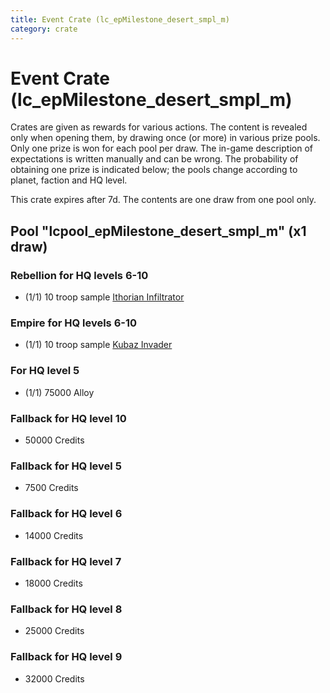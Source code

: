 ```yaml
---
title: Event Crate (lc_epMilestone_desert_smpl_m)
category: crate
---
```


# Event Crate (lc_epMilestone_desert_smpl_m)

Crates are given as rewards for various actions. The content is revealed only when opening them, by drawing once (or more) in various prize pools. Only one prize is won for each pool per draw. The in-game description of expectations is written manually and can be wrong. The probability of obtaining one prize is indicated below; the pools change according to planet, faction and HQ level.

This crate expires after 7d. The contents are one draw from one pool only.

## Pool "lcpool_epMilestone_desert_smpl_m" (x1 draw)

### Rebellion for HQ levels 6-10

  * (1/1) 10 troop sample [Ithorian Infiltrator](IthorianInfiltrator)

### Empire for HQ levels 6-10

  * (1/1) 10 troop sample [Kubaz Invader](KubazInvader)

### For HQ level 5

  * (1/1) 75000 Alloy

### Fallback for HQ level 10

  * 50000 Credits

### Fallback for HQ level 5

  * 7500 Credits

### Fallback for HQ level 6

  * 14000 Credits

### Fallback for HQ level 7

  * 18000 Credits

### Fallback for HQ level 8

  * 25000 Credits

### Fallback for HQ level 9

  * 32000 Credits
